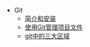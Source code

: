 - Git
  - [简介和安装](vcs/git/introduction.md)
  - [使用Git管理项目文件](vcs/git/manager_file.md)
  - [git中的三大区域](vcs/git/area.md)

